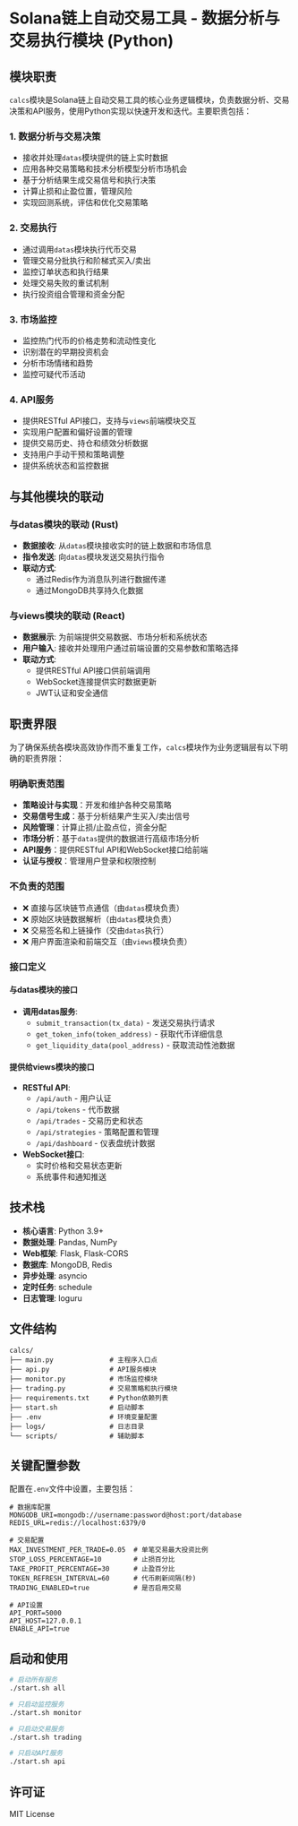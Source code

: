# Solana链上自动交易工具 - 数据分析与交易执行模块 (Python)

## 模块职责

`calcs`模块是Solana链上自动交易工具的核心业务逻辑模块，负责数据分析、交易决策和API服务，使用Python实现以快速开发和迭代。主要职责包括：

### 1. 数据分析与交易决策
- 接收并处理`datas`模块提供的链上实时数据
- 应用各种交易策略和技术分析模型分析市场机会
- 基于分析结果生成交易信号和执行决策
- 计算止损和止盈位置，管理风险
- 实现回测系统，评估和优化交易策略

### 2. 交易执行
- 通过调用`datas`模块执行代币交易
- 管理交易分批执行和阶梯式买入/卖出
- 监控订单状态和执行结果
- 处理交易失败的重试机制
- 执行投资组合管理和资金分配

### 3. 市场监控
- 监控热门代币的价格走势和流动性变化
- 识别潜在的早期投资机会
- 分析市场情绪和趋势
- 监控可疑代币活动

### 4. API服务
- 提供RESTful API接口，支持与`views`前端模块交互
- 实现用户配置和偏好设置的管理
- 提供交易历史、持仓和绩效分析数据
- 支持用户手动干预和策略调整
- 提供系统状态和监控数据

## 与其他模块的联动

### 与datas模块的联动 (Rust)
- **数据接收**: 从`datas`模块接收实时的链上数据和市场信息
- **指令发送**: 向`datas`模块发送交易执行指令
- **联动方式**:
  - 通过Redis作为消息队列进行数据传递
  - 通过MongoDB共享持久化数据

### 与views模块的联动 (React)
- **数据展示**: 为前端提供交易数据、市场分析和系统状态
- **用户输入**: 接收并处理用户通过前端设置的交易参数和策略选择
- **联动方式**:
  - 提供RESTful API接口供前端调用
  - WebSocket连接提供实时数据更新
  - JWT认证和安全通信

## 职责界限

为了确保系统各模块高效协作而不重复工作，`calcs`模块作为业务逻辑层有以下明确的职责界限：

### 明确职责范围
- **策略设计与实现**：开发和维护各种交易策略
- **交易信号生成**：基于分析结果产生买入/卖出信号
- **风险管理**：计算止损/止盈点位，资金分配
- **市场分析**：基于`datas`提供的数据进行高级市场分析
- **API服务**：提供RESTful API和WebSocket接口给前端
- **认证与授权**：管理用户登录和权限控制

### 不负责的范围
- ❌ 直接与区块链节点通信（由`datas`模块负责）
- ❌ 原始区块链数据解析（由`datas`模块负责）
- ❌ 交易签名和上链操作（交由`datas`执行）
- ❌ 用户界面渲染和前端交互（由`views`模块负责）

### 接口定义

#### 与datas模块的接口
- **调用datas服务**:
  - `submit_transaction(tx_data)` - 发送交易执行请求
  - `get_token_info(token_address)` - 获取代币详细信息
  - `get_liquidity_data(pool_address)` - 获取流动性池数据

#### 提供给views模块的接口
- **RESTful API**:
  - `/api/auth` - 用户认证
  - `/api/tokens` - 代币数据
  - `/api/trades` - 交易历史和状态
  - `/api/strategies` - 策略配置和管理
  - `/api/dashboard` - 仪表盘统计数据
- **WebSocket接口**:
  - 实时价格和交易状态更新
  - 系统事件和通知推送

## 技术栈

- **核心语言**: Python 3.9+
- **数据处理**: Pandas, NumPy
- **Web框架**: Flask, Flask-CORS
- **数据库**: MongoDB, Redis
- **异步处理**: asyncio
- **定时任务**: schedule
- **日志管理**: loguru

## 文件结构

```
calcs/
├── main.py              # 主程序入口点
├── api.py               # API服务模块
├── monitor.py           # 市场监控模块
├── trading.py           # 交易策略和执行模块
├── requirements.txt     # Python依赖列表
├── start.sh             # 启动脚本
├── .env                 # 环境变量配置
├── logs/                # 日志目录
└── scripts/             # 辅助脚本
```

## 关键配置参数

配置在`.env`文件中设置，主要包括：

```
# 数据库配置
MONGODB_URI=mongodb://username:password@host:port/database
REDIS_URL=redis://localhost:6379/0

# 交易配置
MAX_INVESTMENT_PER_TRADE=0.05  # 单笔交易最大投资比例
STOP_LOSS_PERCENTAGE=10        # 止损百分比
TAKE_PROFIT_PERCENTAGE=30      # 止盈百分比
TOKEN_REFRESH_INTERVAL=60      # 代币刷新间隔(秒)
TRADING_ENABLED=true           # 是否启用交易

# API设置
API_PORT=5000
API_HOST=127.0.0.1
ENABLE_API=true
```

## 启动和使用

```bash
# 启动所有服务
./start.sh all

# 只启动监控服务
./start.sh monitor

# 只启动交易服务
./start.sh trading

# 只启动API服务
./start.sh api
```

## 许可证

MIT License